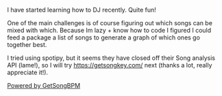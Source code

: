 I have started learning how to DJ recently. Quite fun!

One of the main challenges is of course figuring out which songs can be mixed with which. Because Im lazy + know how to code I figured I could feed a package a list of songs to generate a graph of which ones go together best.

I tried using spotipy, but it seems they have closed off their Song analysis API (lame!), so I will try https://getsongkey.com/ next (thanks a lot, really appreciate it!).

<a href="https://getsongbpm.com">Powered by GetSongBPM</a>
